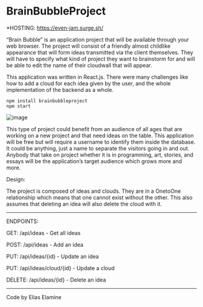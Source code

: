 # BrainBubbleProject

*HOSTING:
https://even-jam.surge.sh/

“Brain Bubble” is an application project that will be available through your web browser. The project will consist of a friendly almost childlike appearance that will form ideas transmitted via the client themselves. They will have to specify what kind of project they want to brainstorm for and will be able to edit the name of their cloudwall that will appear.

This application was written in React.js. There were many challenges like how to add a cloud for each idea given by the user, and the whole implementation of the backend as a whole.
```
npm install brainbubbleproject
npm start
```


![image](https://user-images.githubusercontent.com/119442915/209388317-bffa5ce8-ae0b-4344-b8a2-61e9bff84335.png)




This type of project could benefit from an audience of all ages that are working on a new project and that need ideas on the table. This application will be free but will require a username to identify them inside the database. It could be anything, just a name to separate the visitors going in and out. Anybody that take on project whether it is in programming, art, stories, and essays will be the application’s target audience which grows more and more.

Design:

The project is composed of ideas and clouds. They are in a OnetoOne relationship which means that one cannot exist without the other. This also assumes that deleting an idea will also delete the cloud with it.
***
ENDPOINTS:

GET: /api/ideas - Get all ideas 

POST: /api/ideas - Add an idea

PUT: /api/ideas/{id} - Update an idea

PUT: /api/ideas/cloud/{id} - Update a cloud

DELETE: /api/ideas/{id} - Delete an idea
***



Code by Elias Elamine
